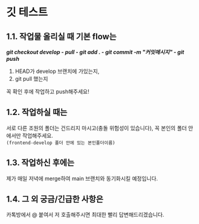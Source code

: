 # 깃 테스트

## 1.1. 작업물 올리실 때 기본 flow는
***git checkout develop - pull - git add . - git commit -m "커밋메시지" - git push***
<br/>
1. HEAD가 develop 브랜치에 가있는지,
2. git pull 했는지

꼭 확인 후에 작업하고 push해주세요!


## 1.2. 작업하실 때는
서로 다른 조원의 폴더는 건드리지 마시고(충돌 위험성이 있습니다), 꼭 본인의 폴더 안에서만 작업해주세요.<br/>
`(frontend-develop 폴더 안에 있는 본인폴더이름)`

## 1.3. 작업하신 후에는
제가 매일 저녁에 merge하여 main 브랜치와 동기화시킬 예정입니다.

## 1.4. 그 외 궁금/긴급한 사항은
카톡방에서 @ 붙여서 저 호출해주시면 최대한 빨리 답변해드리겠습니다.